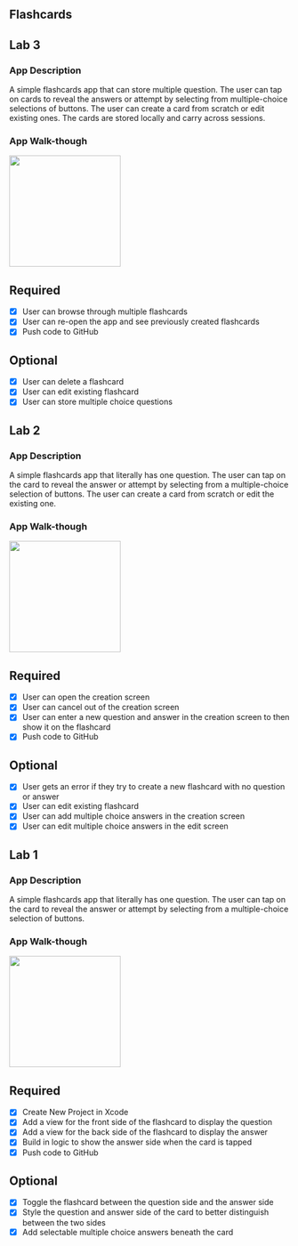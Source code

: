 ## Flashcards

## Lab 3

### App Description
A simple flashcards app that can store multiple question. The user can tap on cards to reveal the answers or attempt by selecting from multiple-choice selections of buttons. The user can create a card from scratch or edit existing ones. The cards are stored locally and carry across sessions.

### App Walk-though

<img src="https://s5.gifyu.com/images/codepath-lab3.gif" width=200><br>

## Required
- [x] User can browse through multiple flashcards
- [x] User can re-open the app and see previously created flashcards
- [x] Push code to GitHub
## Optional
- [x] User can delete a flashcard
- [x] User can edit existing flashcard
- [x] User can store multiple choice questions

## Lab 2

### App Description
A simple flashcards app that literally has one question. The user can tap on the card to reveal the answer or attempt by selecting from a multiple-choice selection of buttons. The user can create a card from scratch or edit the existing one.

### App Walk-though

<img src="https://i.imgur.com/6vm4ugP.gif" width=200><br>

## Required
- [x] User can open the creation screen
- [x] User can cancel out of the creation screen
- [x] User can enter a new question and answer in the creation screen to then show it on the flashcard
- [x] Push code to GitHub
## Optional
- [x] User gets an error if they try to create a new flashcard with no question or answer
- [x] User can edit existing flashcard
- [x] User can add multiple choice answers in the creation screen
- [x] User can edit multiple choice answers in the edit screen

## Lab 1

### App Description
A simple flashcards app that literally has one question. The user can tap on the card to reveal the answer or attempt by selecting from a multiple-choice selection of buttons.

### App Walk-though

<img src="https://i.imgur.com/LjXZRwX.gif" width=200><br>

## Required
- [x] Create New Project in Xcode
- [x] Add a view for the front side of the flashcard to display the question
- [x] Add a view for the back side of the flashcard to display the answer
- [x] Build in logic to show the answer side when the card is tapped
- [x] Push code to GitHub
## Optional
- [x] Toggle the flashcard between the question side and the answer side
- [x] Style the question and answer side of the card to better distinguish between the two sides
- [x] Add selectable multiple choice answers beneath the card
